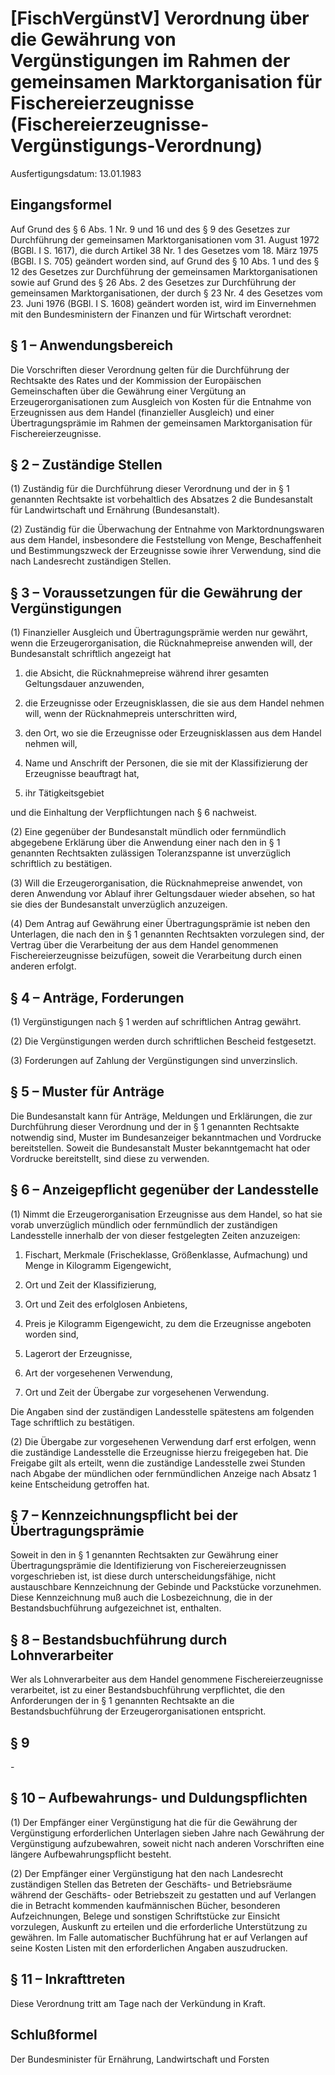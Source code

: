 # [FischVergünstV] Verordnung über die Gewährung von Vergünstigungen im Rahmen der gemeinsamen Marktorganisation für Fischereierzeugnisse  (Fischereierzeugnisse-Vergünstigungs-Verordnung)

Ausfertigungsdatum: 13.01.1983

 

## Eingangsformel

Auf Grund des § 6 Abs. 1 Nr. 9 und 16 und des § 9 des Gesetzes zur Durchführung der gemeinsamen Marktorganisationen vom 31. August 1972 (BGBl. I S. 1617), die durch Artikel 38 Nr. 1 des Gesetzes vom 18. März 1975 (BGBl. I S. 705) geändert worden sind, auf Grund des § 10 Abs. 1 und des § 12 des Gesetzes zur Durchführung der gemeinsamen Marktorganisationen sowie auf Grund des § 26 Abs. 2 des Gesetzes zur Durchführung der gemeinsamen Marktorganisationen, der durch § 23 Nr. 4 des Gesetzes vom 23. Juni 1976 (BGBl. I S. 1608) geändert worden ist, wird im Einvernehmen mit den Bundesministern der Finanzen und für Wirtschaft verordnet:


## § 1 – Anwendungsbereich

Die Vorschriften dieser Verordnung gelten für die Durchführung der Rechtsakte des Rates und der Kommission der Europäischen Gemeinschaften über die Gewährung einer Vergütung an Erzeugerorganisationen zum Ausgleich von Kosten für die Entnahme von Erzeugnissen aus dem Handel (finanzieller Ausgleich) und einer Übertragungsprämie im Rahmen der gemeinsamen Marktorganisation für Fischereierzeugnisse.


## § 2 – Zuständige Stellen

(1) Zuständig für die Durchführung dieser Verordnung und der in § 1 genannten Rechtsakte ist vorbehaltlich des Absatzes 2 die Bundesanstalt für Landwirtschaft und Ernährung (Bundesanstalt).

(2) Zuständig für die Überwachung der Entnahme von Marktordnungswaren aus dem Handel, insbesondere die Feststellung von Menge, Beschaffenheit und Bestimmungszweck der Erzeugnisse sowie ihrer Verwendung, sind die nach Landesrecht zuständigen Stellen.


## § 3 – Voraussetzungen für die Gewährung der Vergünstigungen

(1) Finanzieller Ausgleich und Übertragungsprämie werden nur gewährt, wenn die Erzeugerorganisation, die Rücknahmepreise anwenden will, der Bundesanstalt schriftlich angezeigt hat

1. die Absicht, die Rücknahmepreise während ihrer gesamten Geltungsdauer anzuwenden,

2. die Erzeugnisse oder Erzeugnisklassen, die sie aus dem Handel nehmen will, wenn der Rücknahmepreis unterschritten wird,

3. den Ort, wo sie die Erzeugnisse oder Erzeugnisklassen aus dem Handel nehmen will,

4. Name und Anschrift der Personen, die sie mit der Klassifizierung der Erzeugnisse beauftragt hat,

5. ihr Tätigkeitsgebiet

und die Einhaltung der Verpflichtungen nach § 6 nachweist.

(2) Eine gegenüber der Bundesanstalt mündlich oder fernmündlich abgegebene Erklärung über die Anwendung einer nach den in § 1 genannten Rechtsakten zulässigen Toleranzspanne ist unverzüglich schriftlich zu bestätigen.

(3) Will die Erzeugerorganisation, die Rücknahmepreise anwendet, von deren Anwendung vor Ablauf ihrer Geltungsdauer wieder absehen, so hat sie dies der Bundesanstalt unverzüglich anzuzeigen.

(4) Dem Antrag auf Gewährung einer Übertragungsprämie ist neben den Unterlagen, die nach den in § 1 genannten Rechtsakten vorzulegen sind, der Vertrag über die Verarbeitung der aus dem Handel genommenen Fischereierzeugnisse beizufügen, soweit die Verarbeitung durch einen anderen erfolgt.


## § 4 – Anträge, Forderungen

(1) Vergünstigungen nach § 1 werden auf schriftlichen Antrag gewährt.

(2) Die Vergünstigungen werden durch schriftlichen Bescheid festgesetzt.

(3) Forderungen auf Zahlung der Vergünstigungen sind unverzinslich.


## § 5 – Muster für Anträge

Die Bundesanstalt kann für Anträge, Meldungen und Erklärungen, die zur Durchführung dieser Verordnung und der in § 1 genannten Rechtsakte notwendig sind, Muster im Bundesanzeiger bekanntmachen und Vordrucke bereitstellen. Soweit die Bundesanstalt Muster bekanntgemacht hat oder Vordrucke bereitstellt, sind diese zu verwenden.


## § 6 – Anzeigepflicht gegenüber der Landesstelle

(1) Nimmt die Erzeugerorganisation Erzeugnisse aus dem Handel, so hat sie vorab unverzüglich mündlich oder fernmündlich der zuständigen Landesstelle innerhalb der von dieser festgelegten Zeiten anzuzeigen:

1. Fischart, Merkmale (Frischeklasse, Größenklasse, Aufmachung) und Menge in Kilogramm Eigengewicht,

2. Ort und Zeit der Klassifizierung,

3. Ort und Zeit des erfolglosen Anbietens,

4. Preis je Kilogramm Eigengewicht, zu dem die Erzeugnisse angeboten worden sind,

5. Lagerort der Erzeugnisse,

6. Art der vorgesehenen Verwendung,

7. Ort und Zeit der Übergabe zur vorgesehenen Verwendung.

Die Angaben sind der zuständigen Landesstelle spätestens am folgenden Tage schriftlich zu bestätigen.

(2) Die Übergabe zur vorgesehenen Verwendung darf erst erfolgen, wenn die zuständige Landesstelle die Erzeugnisse hierzu freigegeben hat. Die Freigabe gilt als erteilt, wenn die zuständige Landesstelle zwei Stunden nach Abgabe der mündlichen oder fernmündlichen Anzeige nach Absatz 1 keine Entscheidung getroffen hat.


## § 7 – Kennzeichnungspflicht bei der Übertragungsprämie

Soweit in den in § 1 genannten Rechtsakten zur Gewährung einer Übertragungsprämie die Identifizierung von Fischereierzeugnissen vorgeschrieben ist, ist diese durch unterscheidungsfähige, nicht austauschbare Kennzeichnung der Gebinde und Packstücke vorzunehmen. Diese Kennzeichnung muß auch die Losbezeichnung, die in der Bestandsbuchführung aufgezeichnet ist, enthalten.


## § 8 – Bestandsbuchführung durch Lohnverarbeiter

Wer als Lohnverarbeiter aus dem Handel genommene Fischereierzeugnisse verarbeitet, ist zu einer Bestandsbuchführung verpflichtet, die den Anforderungen der in § 1 genannten Rechtsakte an die Bestandsbuchführung der Erzeugerorganisationen entspricht.


## § 9

\-


## § 10 – Aufbewahrungs- und Duldungspflichten

(1) Der Empfänger einer Vergünstigung hat die für die Gewährung der Vergünstigung erforderlichen Unterlagen sieben Jahre nach Gewährung der Vergünstigung aufzubewahren, soweit nicht nach anderen Vorschriften eine längere Aufbewahrungspflicht besteht.

(2) Der Empfänger einer Vergünstigung hat den nach Landesrecht zuständigen Stellen das Betreten der Geschäfts- und Betriebsräume während der Geschäfts- oder Betriebszeit zu gestatten und auf Verlangen die in Betracht kommenden kaufmännischen Bücher, besonderen Aufzeichnungen, Belege und sonstigen Schriftstücke zur Einsicht vorzulegen, Auskunft zu erteilen und die erforderliche Unterstützung zu gewähren. Im Falle automatischer Buchführung hat er auf Verlangen auf seine Kosten Listen mit den erforderlichen Angaben auszudrucken.


## § 11 – Inkrafttreten

Diese Verordnung tritt am Tage nach der Verkündung in Kraft.


## Schlußformel

Der Bundesminister für Ernährung, Landwirtschaft und Forsten
